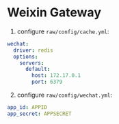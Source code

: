 # Weixin Gateway

1. configure `raw/config/cache.yml`:

```yaml
wechat:
  driver: redis
  options:
    servers:
      default:
        host: 172.17.0.1
        port: 6379
```

2. configure `raw/config/wechat.yml`:

```yaml
app_id: APPID
app_secret: APPSECRET
```
